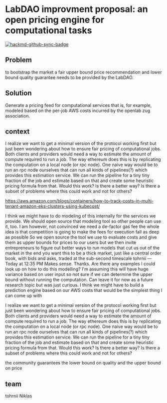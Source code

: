 # LabDAO improvment proposal: an open pricing engine for computational tasks

[![hackmd-github-sync-badge](https://hackmd.io/n2I2AMeTQCeUhg2XIkHRqQ/badge)](https://hackmd.io/n2I2AMeTQCeUhg2XIkHRqQ)


## Problem 
to bootstrap the market a fair upper bound price recommendation and lower bound quality guarantee needs to be provided by the LabDAO. 

## Solution
Generate a pricing feed for computational services that is, for example, modeled based on the per-job AWS costs incurred by the openlab zug association.

## context
I realize we want to get a minimal version of the protocol working first but just been wondering about how to ensure fair pricing of computational jobs. Both clients and providers would need a way to estimate the amount of compute required to run a job. The way ethereum does this is by replicating the computation on a local node (or rpc node). One naive way would be to run an rpc node ourselves that can run all kinds of pipelines(?) which provides this estimation service. We can run the pipeline for a tiny tiny fraction of the job and estimate based on that and create some heuristic pricing formula from that. Would this work? Is there a better way? Is there a subset of problems where this could work and not for others? 

https://aws.amazon.com/blogs/containers/how-to-track-costs-in-multi-tenant-amazon-eks-clusters-using-kubecost/

I think we might have to do modeling of this internally for the services we provide. We should open source that modeling tool so other people can use it, too.
I am however, not convinced we need a de-factor gas fee
the whole idea is that competition is going to make the fees for execution fall as deep as possible
So we open source the tool we use to evaluate costs and give them as upper bounds for prices to our users
but we then invite entrepreneurs to figure out better ways to run models that cut us out of the market
in the end you want this to be a thick market, just like a central order book, with bids and asks, traded at the sub-second timescale
tohrnii — Today at 12:35 PM
Makes sense. Thanks. Are there any examples I could look up on how to do this modelling? I'm assuming this will have huge variance based on user input so not sure if we can determine the upper bound without running the computation. Can leave it for now as a future research topic but was just curious.
I think we might have to build a prediction engine based on our AWS costs
that would be the simplest thing I can come up with

I realize we want to get a minimal version of the protocol working first but just been wondering about how to ensure fair pricing of computational jobs. Both clients and providers would need a way to estimate the amount of compute required to run a job. The way ethereum does this is by replicating the computation on a local node (or rpc node). One naive way would be to run an rpc node ourselves that can run all kinds of pipelines(?) which provides this estimation service. We can run the pipeline for a tiny tiny fraction of the job and estimate based on that and create some heuristic pricing formula from that. Would this work? Is there a better way? Is there a subset of problems where this could work and not for others? 

the community guarantees the lower bound on quality and the upper bound on price

## team 
tohrnii 
Niklas